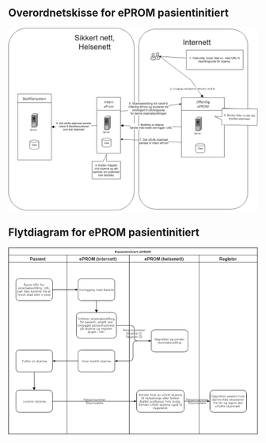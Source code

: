 ## Overordnetskisse for ePROM pasientinitiert

![eprom](img/Pasientinitiert%20ePROM%20skisse.png)

## Flytdiagram for ePROM pasientinitiert

![eprom](img/Pasientinitiert%20ePROM%20flyt.png)

